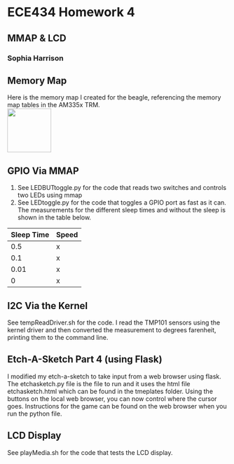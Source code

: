 # ECE434 Homework 4
## MMAP & LCD
### Sophia Harrison 

## Memory Map
Here is the memory map I created for the beagle, referencing the memory map tables in the AM335x TRM.<br>
<img src="https://user-images.githubusercontent.com/56809512/211339552-1ff70a0e-bb65-4c29-a8cd-d72cb8dffde4.png" width="100">

## GPIO Via MMAP
1. See LEDBUTtoggle.py for the code that reads two switches and controls two LEDs using mmap
2. See LEDtoggle.py for the code that toggles a GPIO port as fast as it can. The measurements for the different sleep times and without the sleep is shown in the table below.

| Sleep Time | Speed |
| ----------- | ---------|
| 0.5 | x |
| 0.1 | x |
| 0.01 | x |
| 0 | x |

## I2C Via the Kernel
See tempReadDriver.sh for the code. 
I read the TMP101 sensors using the kernel driver and then converted the measurement to degrees farenheit, printing them to the command line. 

## Etch-A-Sketch Part 4 (using Flask)
I modified my etch-a-sketch to take input from a web browser using flask. The etchasketch.py file is the file to run and it uses the html file etchasketch.html which can be found in the tmeplates folder. Using the buttons on the local web browser, you can now control where the cursor goes. Instructions for the game can be found on the web browser when you run the python file.

## LCD Display
See playMedia.sh for the code that tests the LCD display. 